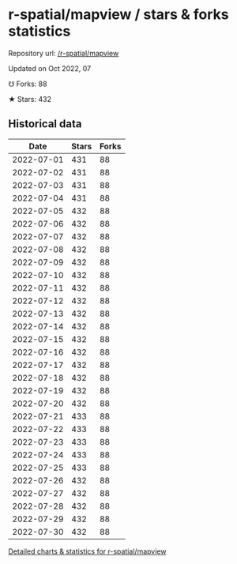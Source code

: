 # r-spatial/mapview / stars & forks statistics

Repository url: [/r-spatial/mapview](https://github.com/r-spatial/mapview)

Updated on Oct 2022, 07

☋ Forks: 88

★ Stars: 432

## Historical data
| Date | Stars | Forks |
|------|-------|-------|
| 2022-07-01 | 431 | 88 | 
| 2022-07-02 | 431 | 88 | 
| 2022-07-03 | 431 | 88 | 
| 2022-07-04 | 431 | 88 | 
| 2022-07-05 | 432 | 88 | 
| 2022-07-06 | 432 | 88 | 
| 2022-07-07 | 432 | 88 | 
| 2022-07-08 | 432 | 88 | 
| 2022-07-09 | 432 | 88 | 
| 2022-07-10 | 432 | 88 | 
| 2022-07-11 | 432 | 88 | 
| 2022-07-12 | 432 | 88 | 
| 2022-07-13 | 432 | 88 | 
| 2022-07-14 | 432 | 88 | 
| 2022-07-15 | 432 | 88 | 
| 2022-07-16 | 432 | 88 | 
| 2022-07-17 | 432 | 88 | 
| 2022-07-18 | 432 | 88 | 
| 2022-07-19 | 432 | 88 | 
| 2022-07-20 | 432 | 88 | 
| 2022-07-21 | 433 | 88 | 
| 2022-07-22 | 433 | 88 | 
| 2022-07-23 | 433 | 88 | 
| 2022-07-24 | 433 | 88 | 
| 2022-07-25 | 433 | 88 | 
| 2022-07-26 | 432 | 88 | 
| 2022-07-27 | 432 | 88 | 
| 2022-07-28 | 432 | 88 | 
| 2022-07-29 | 432 | 88 | 
| 2022-07-30 | 432 | 88 | 


[Detailed charts & statistics for r-spatial/mapview](https://reviewgithub.com/rep/r-spatial/mapview)
